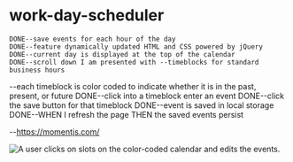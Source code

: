 # work-day-scheduler

    DONE--save events for each hour of the day 
    DONE--feature dynamically updated HTML and CSS powered by jQuery
    DONE--current day is displayed at the top of the calendar
    DONE--scroll down I am presented with --timeblocks for standard business hours
--each timeblock is color coded to indicate whether it is in the past, present, or future
    DONE--click into a timeblock enter an event
    DONE--click the save button for that timeblock
    DONE--event is saved in local storage
    DONE--WHEN I refresh the page THEN the saved events persist

--https://momentjs.com/

![A user clicks on slots on the color-coded calendar and edits the events.](./Assets/05-third-party-apis-homework-demo.gif)


